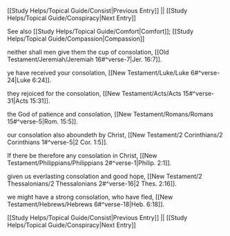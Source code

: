 [[Study Helps/Topical Guide/Consist|Previous Entry]]  ||  [[Study Helps/Topical Guide/Conspiracy|Next Entry]]

 See also [[Study Helps/Topical Guide/Comfort|Comfort]]; [[Study Helps/Topical Guide/Compassion|Compassion]]

 neither shall men give them the cup of consolation, [[Old Testament/Jeremiah/Jeremiah 16#^verse-7|Jer. 16:7]].

 ye have received your consolation, [[New Testament/Luke/Luke 6#^verse-24|Luke 6:24]].

 they rejoiced for the consolation, [[New Testament/Acts/Acts 15#^verse-31|Acts 15:31]].

 the God of patience and consolation, [[New Testament/Romans/Romans 15#^verse-5|Rom. 15:5]].

 our consolation also aboundeth by Christ, [[New Testament/2 Corinthians/2 Corinthians 1#^verse-5|2 Cor. 1:5]].

 If there be therefore any consolation in Christ, [[New Testament/Philippians/Philippians 2#^verse-1|Philip. 2:1]].

 given us everlasting consolation and good hope, [[New Testament/2 Thessalonians/2 Thessalonians 2#^verse-16|2 Thes. 2:16]].

 we might have a strong consolation, who have fled, [[New Testament/Hebrews/Hebrews 6#^verse-18|Heb. 6:18]].

[[Study Helps/Topical Guide/Consist|Previous Entry]]  ||  [[Study Helps/Topical Guide/Conspiracy|Next Entry]]